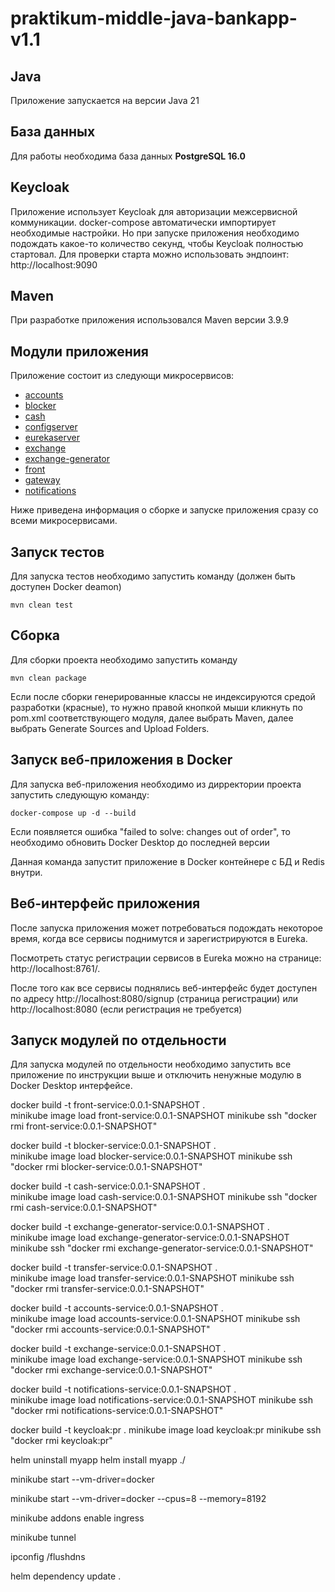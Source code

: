 # praktikum-middle-java-bankapp-v1.1

## Java
Приложение запускается на версии Java 21

## База данных
Для работы необходима база данных **PostgreSQL 16.0**

## Keycloak
Приложение использует Keycloak для авторизации межсервисной коммуникации.
docker-compose автоматически импортирует необходимые настройки.
Но при запуске приложения необходимо подождать какое-то количество секунд, чтобы Keycloak полностью стартовал.
Для проверки старта можно использовать эндпоинт: http://localhost:9090

## Maven
При разработке приложения использовался Maven версии 3.9.9

## Модули приложения
Приложение состоит из следующи микросервисов:
 - [accounts](accounts)
 - [blocker](blocker)
 - [cash](cash)
 - [configserver](configserver)
 - [eurekaserver](eurekaserver)
 - [exchange](exchange)
 - [exchange-generator](exchange-generator)
 - [front](front)
 - [gateway](gateway)
 - [notifications](notifications)

Ниже приведена информация о сборке и запуске приложения сразу со всеми микросервисами.

## Запуск тестов
Для запуска тестов необходимо запустить команду (должен быть доступен Docker deamon)
```
mvn clean test
```

## Сборка
Для сборки проекта необходимо запустить команду
```
mvn clean package
```
Если после сборки генерированные классы не индексируются средой разработки (красные), то нужно правой кнопкой мыши кликнуть по pom.xml соответствующего модуля, далее выбрать Maven, далее выбрать Generate Sources and Upload Folders.

## Запуск веб-приложения в Docker
Для запуска веб-приложения необходимо из дирректории проекта запустить следующую команду:

```
docker-compose up -d --build
```
Если появляется ошибка "failed to solve: changes out of order", то необходимо обновить Docker Desktop до последней версии

Данная команда запустит приложение в Docker контейнере с БД и Redis внутри.

## Веб-интерфейс приложения
После запуска приложения может потребоваться подождать некоторое время, когда все сервисы поднимутся и зарегистрируются в Eureka.

Посмотреть статус регистрации сервисов в Eureka можно на странице: http://localhost:8761/.

После того как все сервисы поднялись веб-интерфейс будет доступен по адресу http://localhost:8080/signup (страница регистрации) или http://localhost:8080 (если регистрация не требуется)

## Запуск модулей по отдельности
Для запуска модулей по отдельности необходимо запустить все приложение по инструкции выше и отключить ненужные модулю в Docker Desktop интерфейсе.



docker build -t front-service:0.0.1-SNAPSHOT .   
minikube image load front-service:0.0.1-SNAPSHOT
minikube ssh "docker rmi front-service:0.0.1-SNAPSHOT"

docker build -t blocker-service:0.0.1-SNAPSHOT .   
minikube image load blocker-service:0.0.1-SNAPSHOT
minikube ssh "docker rmi blocker-service:0.0.1-SNAPSHOT"

docker build -t cash-service:0.0.1-SNAPSHOT .   
minikube image load cash-service:0.0.1-SNAPSHOT
minikube ssh "docker rmi cash-service:0.0.1-SNAPSHOT"

docker build -t exchange-generator-service:0.0.1-SNAPSHOT .   
minikube image load exchange-generator-service:0.0.1-SNAPSHOT
minikube ssh "docker rmi exchange-generator-service:0.0.1-SNAPSHOT"

docker build -t transfer-service:0.0.1-SNAPSHOT .   
minikube image load transfer-service:0.0.1-SNAPSHOT
minikube ssh "docker rmi transfer-service:0.0.1-SNAPSHOT"

docker build -t accounts-service:0.0.1-SNAPSHOT .   
minikube image load accounts-service:0.0.1-SNAPSHOT
minikube ssh "docker rmi accounts-service:0.0.1-SNAPSHOT"

docker build -t exchange-service:0.0.1-SNAPSHOT .   
minikube image load exchange-service:0.0.1-SNAPSHOT
minikube ssh "docker rmi exchange-service:0.0.1-SNAPSHOT"

docker build -t notifications-service:0.0.1-SNAPSHOT .   
minikube image load notifications-service:0.0.1-SNAPSHOT
minikube ssh "docker rmi notifications-service:0.0.1-SNAPSHOT"

docker build -t keycloak:pr .
minikube image load keycloak:pr
minikube ssh "docker rmi keycloak:pr"


helm uninstall myapp
helm install myapp ./

minikube start --vm-driver=docker

minikube start --vm-driver=docker --cpus=8 --memory=8192

minikube addons enable ingress

minikube tunnel

ipconfig /flushdns

helm dependency update . 